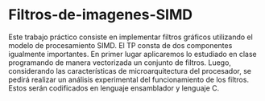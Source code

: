 # Filtros-de-imagenes-SIMD
Este trabajo práctico consiste en implementar filtros gráficos utilizando el modelo de procesamiento SIMD. El TP consta de dos componentes igualmente importantes. En primer lugar aplicaremos lo estudiado en clase programando de manera vectorizada un conjunto de filtros. Luego, considerando las caracterı́sticas de microarquitectura del procesador, se pedirá realizar un análisis experimental del funcionamiento de los filtros. Estos serán codificados en lenguaje ensamblador y lenguaje C.
